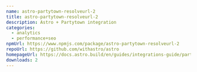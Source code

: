 ```yaml
---
name: astro-partytown-resolveurl-2
title: astro-partytown-resolveurl-2
description: Astro + Partytown integration
categories:
  - analytics
  - performance+seo
npmUrl: https://www.npmjs.com/package/astro-partytown-resolveurl-2
repoUrl: https://github.com/withastro/astro
homepageUrl: https://docs.astro.build/en/guides/integrations-guide/partytown/
downloads: 2
---
```

